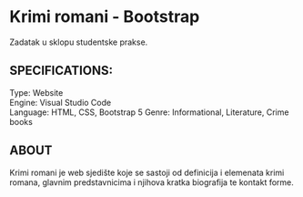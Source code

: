 # Krimi romani - Bootstrap

Zadatak u sklopu studentske prakse.
  
## SPECIFICATIONS:
  
Type: Website  
Engine: Visual Studio Code  
Language: HTML, CSS, Bootstrap 5
Genre: Informational, Literature, Crime books  
  
## ABOUT  
Krimi romani je web sjedište koje se sastoji od definicija i elemenata krimi romana, glavnim predstavnicima i njihova kratka biografija te kontakt forme.
